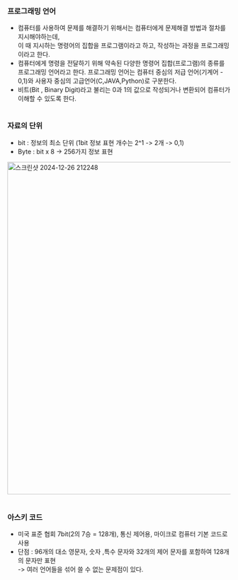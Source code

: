 ### 프로그래밍 언어
- 컴퓨터를 사용하여 문제를 해결하기 위해서는 컴퓨터에게 문제해결 방법과 절차를 지시해야하는데,  
   이 때 지시하는 명령어의 집합을 프로그램이라고 하고, 작성하는 과정을 프로그래밍이라고 한다.
- 컴퓨터에게 명령을 전달하기 위해 약속된 다양한 명령어 집합(프로그램)의 종류를 프로그래밍 언어라고 한다.
  프로그래밍 언어는 컴퓨터 중심의 저급 언어(기계어 - 0,1)와 사용자 중심의 고급언어(C,JAVA,Python)로 구분한다.
- 비트(Bit , Binary Digit)라고 불리는 0과 1의 값으로 작성되거나 변환되어 컴퓨터가 이해할 수 있도록 한다.
#
### 자료의 단위
- bit : 정보의 최소 단위 (1bit 정보 표현 개수는 2^1 -> 2개 -> 0,1)
- Byte : bit x 8 -> 256가지 정보 표현
<img width="752" alt="스크린샷 2024-12-26 212248" src="https://github.com/user-attachments/assets/e9f96ff9-9810-461b-bd55-84c037dd3df2" />

# 
### 아스키 코드
- 미국 표준 협회 7bit(2의 7승 = 128개), 통신 제어용, 마이크로 컴퓨터 기본 코드로 사용
- 단점 : 96개의 대소 영문자, 숫자 ,특수 문자와 32개의 제어 문자를 포함하여 128개의 문자만 표현  
  -> 여러 언어들을 섞어 쓸 수 없는 문제점이 있다.
